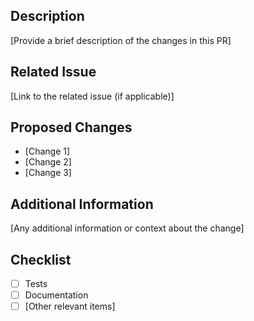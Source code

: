 ## Description
[Provide a brief description of the changes in this PR]

## Related Issue
[Link to the related issue (if applicable)]

## Proposed Changes
- [Change 1]
- [Change 2]
- [Change 3]

## Additional Information
[Any additional information or context about the change]

## Checklist
- [ ] Tests
- [ ] Documentation
- [ ] [Other relevant items]